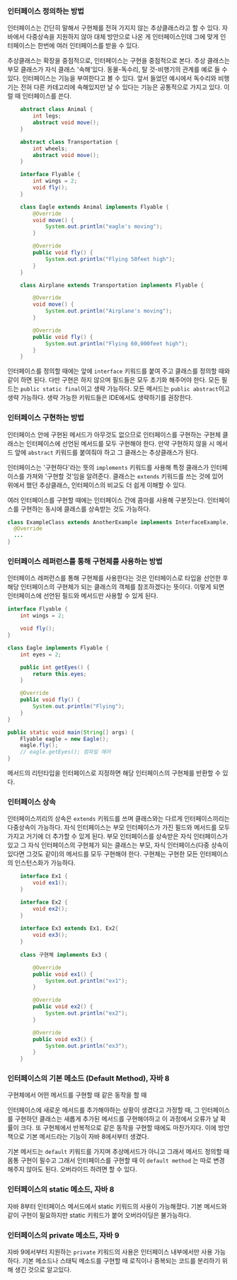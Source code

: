 ### 인터페이스 정의하는 방법

인터페이스는 간단히 말해서 구현체를 전혀 가지지 않는 추상클래스라고 할 수 있다. 자바에서 다중상속을 지원하지 않아 대체 방안으로 나온 게 인터페이스인데 그에 맞게 인터페이스는 한번에 여러 인터페이스를 받을 수 있다.

추상클래스는 확장을 중점적으로, 인터페이스는 구현을 중점적으로 본다. 추상 클래스는 부모 클래스가 자식 클래스 '속해'있다. 동물-독수리, 탈 것-비행기의 관계를 예로 들 수 있다. 인터페이스는 기능을 부여한다고 볼 수 있다. 앞서 들었던 예시에서 독수리와 비행기는 전혀 다른 카테고리에 속해있지만 날 수 있다는 기능은 공통적으로 가지고 있다. 이럴 때 인터페이스를 쓴다.

```java
    abstract class Animal {
        int legs;
        abstract void move();
    }

    abstract class Transportation {
        int wheels;
        abstract void move();
    }

    interface Flyable {
        int wings = 2;
        void fly();
    }

    class Eagle extends Animal implements Flyable {
        @Override
        void move() {
            System.out.println("eagle's moving");
        }

        @Override
        public void fly() {
            System.out.println("Flying 50feet high");
        }
    }

    class Airplane extends Transportation implements Flyable {

        @Override
        void move() {
            System.out.println("Airplane's moving");
        }

        @Override
        public void fly() {
            System.out.println("Flying 60,000feet high");
        }
    }
```

인터페이스를 정의할 때에는 앞에 `interface` 키워드를 붙여 주고 클래스를 정의할 때와 같이 하면 된다. 다만 구현은 하지 않으며 필드들은 모두 초기화 해주어야 한다. 모든 필드는 `public static final`이고 생략 가능하다. 모든 메서드는 `public abstract`이고 생략 가능하다. 생략 가능한 키워드들은 IDE에서도 생략하기를 권장한다.

### 인터페이스 구현하는 방법

인터페이스 안에 구현된 메서드가 아무것도 없으므로 인터페이스를 구현하는 구현체 클래스는 인터페이스에 선언된 메서드를 모두 구현해야 한다. 만약 구현하지 않을 시 메서드 앞에 `abstract` 키워드를 붙여줘야 하고 그 클래스는 추상클래스가 된다.

인터페이스는 '구현하다'라는 뜻의 `implements` 키워드를 사용해 특정 클래스가 인터페이스를 가져와 '구현할 것'임을 알려준다. 클래스는 `extends` 키워드를 쓰는 것에 있어 위에서 했던 추상클래스, 인터페이스의 비교도 더 쉽게 이해할 수 있다.

여러 인터페이스를 구현할 때에는 인터페이스 간에 콤마를 사용해 구분짓는다. 인터페이스를 구현하는 동시에 클래스를 상속받는 것도 가능하다.

```java
class ExampleClass extends AnotherExample implements InterfaceExample, InterfaceExample2 {
  @Override
  ...
}
```



### 인터페이스 레퍼런스를 통해 구현체를 사용하는 방법

인터페이스 레퍼런스를 통해 구현체를 사용한다는 것은 인터페이스로 타입을 선언한 후 해당 인터페이스의 구현체가 되는 클래스의 객체를 참조하겠다는 뜻이다. 이렇게 되면 인터페이스에 선언된 필드와 메서드만 사용할 수 있게 된다.

```java
interface Flyable {
    int wings = 2;

    void fly();
}

class Eagle implements Flyable {
    int eyes = 2;

    public int getEyes() {
        return this.eyes;
    }

    @Override
    public void fly() {
        System.out.println("Flying");
    }
}

public static void main(String[] args) {
    Flyable eagle = new Eagle();
    eagle.fly();
    // eagle.getEyes(); 컴파일 에러
}
```

메서드의 리턴타입을 인터페이스로 지정하면 해당 인터페이스의 구현체를 반환할 수 있다.

### 인터페이스 상속

인터페이스끼리의 상속은 `extends` 키워드를 쓰며 클래스와는 다르게 인터페이스끼리는 다중상속이 가능하다. 자식 인터페이스는 부모 인터페이스가 가진 필드와 메서드를 모두 가지고 거기에 더 추가할 수 있게 된다. 부모 인터페이스를 상속받은 자식 인터페이스가 있고 그 자식 인터페이스의 구현체가 되는 클래스는 부모, 자식 인터페이스(다중 상속이 있다면 그것도 같이)의 메서드를 모두 구현해야 한다. 구현체는 구현한 모든 인터페이스의 인스턴스화가 가능하다.

```java
    interface Ex1 {
        void ex1();
    }

    interface Ex2 {
        void ex2();
    }
    
    interface Ex3 extends Ex1, Ex2{
        void ex3();
    }
    
    class 구현체 implements Ex3 {

        @Override
        public void ex1() {
            System.out.println("ex1");
        }

        @Override
        public void ex2() {
            System.out.println("ex2");
        }

        @Override
        public void ex3() {
            System.out.println("ex3");
        }
    }
```

### 인터페이스의 기본 메소드 (Default Method), 자바 8

구현체에서 어떤 메서드를 구현할 때 같은 동작을 할 때 

인터페이스에 새로운 메서드를 추가해야하는 상황이 생겼다고 가정할 때, 그 인터페이스를 구현하던 클래스는 새롭게 추가된 메서드를 구현해야하고 이 과정에서 오류가 날 확률이 크다. 또 구현체에서 반복적으로 같은 동작을 구현할 때에도 마찬가지다. 이에 방안책으로 기본 메서드라는 기능이 자바 8에서부터 생겼다.

기본 메서드는 `default` 키워드를 가지며 추상메서드가 아니고 그래서 메서드 정의할 때 몸통 구현이 필수고 그래서 인터페이스를 구현할 때 이 `default method` 는 따로 변경해주지 않아도 된다. 오버라이드 하려면 할 수 있다.

### 인터페이스의 static 메소드, 자바 8

자바 8부터 인터페이스 메서드에서 static 키워드의 사용이 가능해졌다. 기본 메서드와 같이 구현이 필요하지만 static 키워드가 붙어 오버라이딩은 불가능하다.

### 인터페이스의 private 메소드, 자바 9

자바 9에서부터 지원하는 `private` 키워드의 사용은 인터페이스 내부에서만 사용 가능하다. 기본 메소드나 스태틱 메소드를 구현할 때 로직이나 중복되는 코드를 분리하기 위해 생긴 것으로 알고있다.